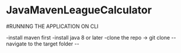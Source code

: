 # JavaMavenLeagueCalculator

#RUNNING THE APPLICATION ON CLI
  
  -install maven first
  -install java 8 or later
  -clone the repo -> git clone 
    -- navigate to the target folder
        -- 
